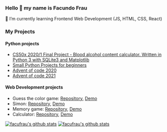 ### Hello 👋 my name is Facundo Frau

🌱 I’m currently learning Frontend Web Development (JS, HTML, CSS, React)

### My Projects

#### Python projects

* [CS50x 2020/1 Final Project - Blood alcohol content calculator. Written in Python 3 with SQLite3 and Matplotlib](https://github.com/facufrau/CS50x-Final-Project)
* [Small Python Projects for beginners](https://github.com/facufrau/beginner-projects-solutions)
* [Advent of code 2020](https://github.com/facufrau/Advent-of-code-2020)
* [Advent of code 2021](https://github.com/facufrau/advent-of-code-2021)

#### Web Development projects

* Guess the color game: [Repository](https://github.com/facufrau/guess-the-color), [Demo](https://facufrau.github.io/guess-the-color/)
* Simon: [Repository](https://github.com/facufrau/simon-dice), [Demo](https://facufrau.github.io/simon-dice/)
* Memory game: [Repository](https://github.com/facufrau/memotest), [Demo](https://facufrau.github.io/memotest/)
* Calculator: [Repository](https://github.com/facufrau/odin-calculator), [Demo](https://facufrau.github.io/odin-calculator/)



[![facufrau's github stats](https://github-readme-stats.vercel.app/api?username=facufrau&show_icons=true&theme=midnight-purple&count_private=true)](https://github.com/anuraghazra/github-readme-stats)
[![facufrau's github stats](https://github-readme-stats.vercel.app/api/top-langs?username=facufrau&layout=compact&theme=midnight-purple&count_private=true)](https://github.com/anuraghazra/github-readme-stats)

<!--
**facufrau/facufrau** is a ✨ _special_ ✨ repository because its `README.md` (this file) appears on your GitHub profile.

Here are some ideas to get you started:

- 🔭 I’m currently working on ...
- 🌱 I’m currently learning ...
- 👯 I’m looking to collaborate on ...
- 🤔 I’m looking for help with ...
- 💬 Ask me about ...
- 📫 How to reach me: ...
- 😄 Pronouns: ...
- ⚡ Fun fact: ...
-->
